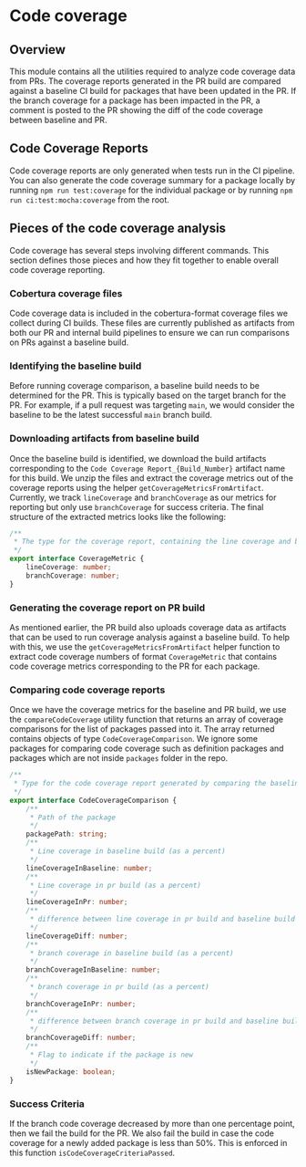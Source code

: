 # Code coverage

## Overview

This module contains all the utilities required to analyze code coverage data from PRs. The coverage reports generated in the PR build are compared against a baseline CI build for packages that have been updated in the PR. If the branch coverage for a package has been impacted in the PR, a comment is posted to the PR showing the diff of the code coverage between baseline and PR.

## Code Coverage Reports

Code coverage reports are only generated when tests run in the CI pipeline. You can also generate the code coverage summary for a package locally by running `npm run test:coverage` for the individual package or by running `npm run ci:test:mocha:coverage` from the root.

## Pieces of the code coverage analysis

Code coverage has several steps involving different commands. This section defines those pieces and how they fit together to enable overall code coverage reporting.

### Cobertura coverage files

Code coverage data is included in the cobertura-format coverage files we collect during CI builds. These files are currently published as artifacts from both our PR and internal build pipelines to ensure we can run comparisons on PRs against a baseline build.

### Identifying the baseline build

Before running coverage comparison, a baseline build needs to be determined for the PR. This is typically based on the target branch for the PR. For example, if a pull request was targeting `main`, we would consider the baseline to be the latest successful `main` branch build.

### Downloading artifacts from baseline build

Once the baseline build is identified, we download the build artifacts corresponding to the `Code Coverage Report_{Build_Number}` artifact name for this build. We unzip the files and extract the coverage metrics out of the coverage reports using the helper `getCoverageMetricsFromArtifact`. Currently, we track `lineCoverage` and `branchCoverage` as our metrics for reporting but only use `branchCoverage` for success criteria. The final structure of the extracted metrics looks like the following:

```typescript
/**
 * The type for the coverage report, containing the line coverage and branch coverage(in percentage) for each package
 */
export interface CoverageMetric {
	lineCoverage: number;
	branchCoverage: number;
}
```

### Generating the coverage report on PR build

As mentioned earlier, the PR build also uploads coverage data as artifacts that can be used to run coverage analysis against a baseline build. To help with this, we use the `getCoverageMetricsFromArtifact` helper function to extract code coverage numbers of format `CoverageMetric` that contains code coverage metrics corresponding to the PR for each package.

### Comparing code coverage reports

Once we have the coverage metrics for the baseline and PR build, we use the `compareCodeCoverage` utility function that returns an array of coverage comparisons for the list of packages passed into it. The array returned contains objects of type `CodeCoverageComparison`. We ignore some packages for comparing code coverage such as definition packages and packages which are not inside `packages` folder in the repo.

```typescript
/**
 * Type for the code coverage report generated by comparing the baseline and pr code coverage
 */
export interface CodeCoverageComparison {
	/**
	 * Path of the package
	 */
	packagePath: string;
	/**
	 * Line coverage in baseline build (as a percent)
	 */
	lineCoverageInBaseline: number;
	/**
	 * Line coverage in pr build (as a percent)
	 */
	lineCoverageInPr: number;
	/**
	 * difference between line coverage in pr build and baseline build (percentage points)
	 */
	lineCoverageDiff: number;
	/**
	 * branch coverage in baseline build (as a percent)
	 */
	branchCoverageInBaseline: number;
	/**
	 * branch coverage in pr build (as a percent)
	 */
	branchCoverageInPr: number;
	/**
	 * difference between branch coverage in pr build and baseline build (percentage points)
	 */
	branchCoverageDiff: number;
	/**
	 * Flag to indicate if the package is new
	 */
	isNewPackage: boolean;
}
```

### Success Criteria
If the branch code coverage decreased by more than one percentage point, then we fail the build for the PR. We also fail the build in case the code coverage for a newly added package is less than 50%. This is enforced in this function `isCodeCoverageCriteriaPassed`.
